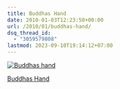 ```yaml
---
title: Buddhas Hand
date: 2010-01-03T12:23:50+00:00
url: /2010/01/buddhas-hand/
dsq_thread_id:
  - "3059579808"
lastmod: 2023-09-10T19:14:12+07:00
---
```

<div class="media image">
  <a href="http://www.flickr.com/photos/schreibblogade/4242659015/" title="Buddhas hand"><img src="//farm5.static.flickr.com/4070/4242659015_77ab19f642.jpg" alt="Buddhas hand" /></p>

  <p>
    Buddhas Hand
  </p>

  <p>
    </a></div>
